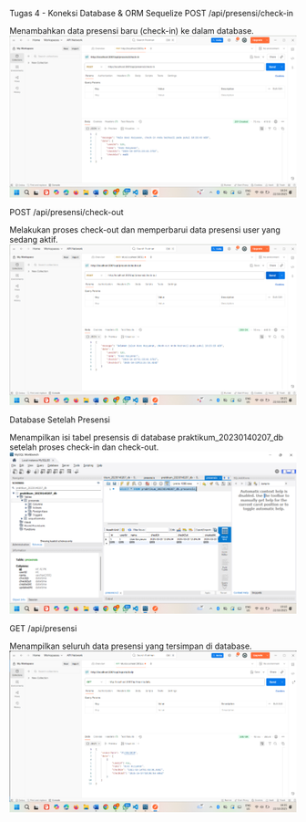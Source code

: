 Tugas 4 - Koneksi Database & ORM Sequelize
POST /api/presensi/check-in

Menambahkan data presensi baru (check-in) ke dalam database.
![alt text](SS/checkin4.png)


POST /api/presensi/check-out

Melakukan proses check-out dan memperbarui data presensi user yang sedang aktif.
![alt text](SS/checkout4.png)

Database Setelah Presensi

Menampilkan isi tabel presensis di database praktikum_20230140207_db setelah proses check-in dan check-out.
![alt text](SS/db.png)

GET /api/presensi

Menampilkan seluruh data presensi yang tersimpan di database.
![alt text](SS/get4.png)